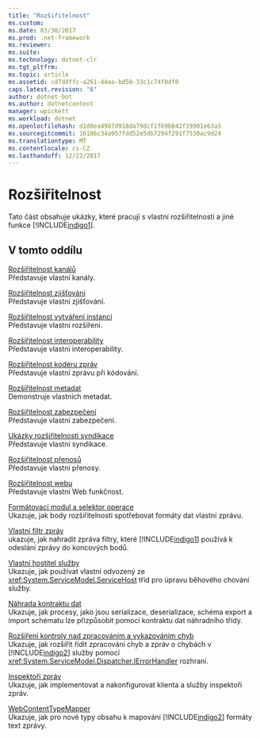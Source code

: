 ```yaml
---
title: "Rozšiřitelnost"
ms.custom: 
ms.date: 03/30/2017
ms.prod: .net-framework
ms.reviewer: 
ms.suite: 
ms.technology: dotnet-clr
ms.tgt_pltfrm: 
ms.topic: article
ms.assetid: cd7ddffc-a261-44aa-bd50-33c1c74f0df0
caps.latest.revision: "6"
author: dotnet-bot
ms.author: dotnetcontent
manager: wpickett
ms.workload: dotnet
ms.openlocfilehash: d1d8ea4987d918da79dcf1f69b842f19901e63a5
ms.sourcegitcommit: 16186c34a957fdd52e5db7294f291f7530ac9d24
ms.translationtype: MT
ms.contentlocale: cs-CZ
ms.lasthandoff: 12/22/2017
---
```

# <a name="extensibility"></a>Rozšiřitelnost
Tato část obsahuje ukázky, které pracují s vlastní rozšiřitelnosti a jiné funkce [!INCLUDE[indigo1](../../../../includes/indigo1-md.md)].  
  
## <a name="in-this-section"></a>V tomto oddílu  
 [Rozšiřitelnost kanálů](../../../../docs/framework/wcf/samples/channels-extensibility.md)  
 Představuje vlastní kanály.  
  
 [Rozšiřitelnost zjišťování](../../../../docs/framework/wcf/samples/discovery-extensibility.md)  
 Představuje vlastní zjišťování.  
  
 [Rozšiřitelnost vytváření instancí](../../../../docs/framework/wcf/samples/instancing-extensibility.md)  
 Představuje vlastní rozšíření.  
  
 [Rozšiřitelnost interoperability](../../../../docs/framework/wcf/samples/interop-extensibility.md)  
 Představuje vlastní interoperability.  
  
 [Rozšiřitelnost kodéru zpráv](../../../../docs/framework/wcf/samples/message-encoder-extensibility.md)  
 Představuje vlastní zprávu při kódování.  
  
 [Rozšiřitelnost metadat](../../../../docs/framework/wcf/samples/metadata-extensibility.md)  
 Demonstruje vlastních metadat.  
  
 [Rozšiřitelnost zabezpečení](../../../../docs/framework/wcf/samples/security-extensibility.md)  
 Představuje vlastní zabezpečení.  
  
 [Ukázky rozšiřitelnosti syndikace](../../../../docs/framework/wcf/samples/syndication-extensibility-samples.md)  
 Představuje vlastní syndikace.  
  
 [Rozšiřitelnost přenosů](../../../../docs/framework/wcf/samples/transport-extensibility.md)  
 Představuje vlastní přenosy.  
  
 [Rozšiřitelnost webu](../../../../docs/framework/wcf/samples/web-extensibility.md)  
 Představuje vlastní Web funkčnost.  
  
 [Formátovací modul a selektor operace](../../../../docs/framework/wcf/samples/operation-formatter-and-operation-selector.md)  
 Ukazuje, jak body rozšiřitelnosti spotřebovat formáty dat vlastní zprávu.  
  
 [Vlastní filtr zpráv](../../../../docs/framework/wcf/samples/custom-message-filter.md)  
 ukazuje, jak nahradit zpráva filtry, které [!INCLUDE[indigo1](../../../../includes/indigo1-md.md)] používá k odeslání zprávy do koncových bodů.  
  
 [Vlastní hostitel služby](../../../../docs/framework/wcf/samples/custom-service-host.md)  
 Ukazuje, jak používat vlastní odvozený ze <xref:System.ServiceModel.ServiceHost> tříd pro úpravu běhového chování služby.  
  
 [Náhrada kontraktu dat](../../../../docs/framework/wcf/samples/datacontract-surrogate.md)  
 Ukazuje, jak procesy, jako jsou serializace, deserializace, schéma export a import schématu lze přizpůsobit pomocí kontraktu dat náhradního třídy.  
  
 [Rozšíření kontroly nad zpracováním a vykazováním chyb](../../../../docs/framework/wcf/samples/extending-control-over-error-handling-and-reporting.md)  
 Ukazuje, jak rozšířit řídit zpracování chyb a zpráv o chybách v [!INCLUDE[indigo2](../../../../includes/indigo2-md.md)] služby pomocí <xref:System.ServiceModel.Dispatcher.IErrorHandler> rozhraní.  
  
 [Inspektoři zpráv](../../../../docs/framework/wcf/samples/message-inspectors.md)  
 Ukazuje, jak implementovat a nakonfigurovat klienta a služby inspektoři zpráv.  
  
 [WebContentTypeMapper](../../../../docs/framework/wcf/samples/webcontenttypemapper-sample.md)  
 Ukazuje, jak pro nové typy obsahu k mapování [!INCLUDE[indigo2](../../../../includes/indigo2-md.md)] formáty text zprávy.
